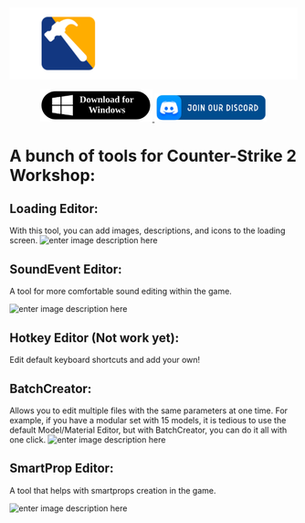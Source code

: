 
<p align="center">
    <a href="https://github.com/dertwist/Hammer5Tools">
        <img alt="header" src="readme/header_0.png" width="512">
    </a>
</p>


<p align="center">
    <a href="https://github.com/dertwist/Hammer5Tools/releases/latest">
        <img src="https://raw.githubusercontent.com/garlontas/buttons/main/buttons/150x44/windows-download.svg" width="196">
    </a>
    <a href="https://discord.gg/JzcHMFbCEC">
        <img src="readme/discord_header_0.png" width="196">
    </a>
</p>

# A bunch of tools for Counter-Strike 2 Workshop:

## Loading Editor:

With this tool, you can add images, descriptions, and icons to the loading screen.
![enter image description here](https://i.imgur.com/V6UkCvr.png)

  

## SoundEvent Editor:

A tool for more comfortable sound editing within the game.

![enter image description here](https://i.imgur.com/HMmbQgR.png)

  

## Hotkey Editor (Not work yet):

Edit default keyboard shortcuts and add your own!

  

## BatchCreator:

Allows you to edit multiple files with the same parameters at one time. For example, if you have a modular set with 15 models, it is tedious to use the default Model/Material Editor, but with BatchCreator, you can do it all with one click.
![enter image description here](https://i.imgur.com/cRFsq49.png)

  

## SmartProp Editor:

A tool that helps with smartprops creation in the game.

![enter image description here](https://i.imgur.com/wA0xSXq.png)